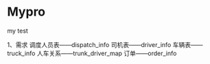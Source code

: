 # Mypro
my test

1、需求
调度人员表——dispatch_info
司机表——driver_info
车辆表——truck_info
人车关系——trunk_driver_map
订单——order_info
